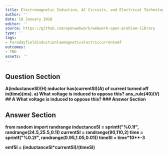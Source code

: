 ```yaml
---
title: Electromagnetic Induction, AC Circuits, and Electrical Technologies - Inductance
author: ''
date: 18 January 2018
editor: ''
source: https://github.com/openwebwork/webwork-open-problem-library
type: ''
tags:
- Faradayfieldinductionlawmagneticelectriccurrentemf
outcomes:
- TBD
assets: ''
---
```


## Question Section 

<b>
A(inductanceSI)(H) inductor has(currentSI)(A) of current turned off in(time)(ms).
a) What voltage is induced to oppose this?
ans_rule(40)(V)
## A
What voltage is induced to oppose this?
### Answer Section


## Answer Section

from random import randrange
inductanceSI = sprintf("%0.1f", randrange(24.5,25.5,0.1))
currentSI = randrange(90,110,2)
time = sprintf("%0.2f", randrange(0.95,1.05,0.01))
timeSI = time*10**-3

emfSI = (inductanceSI*currentSI)/(timeSI)